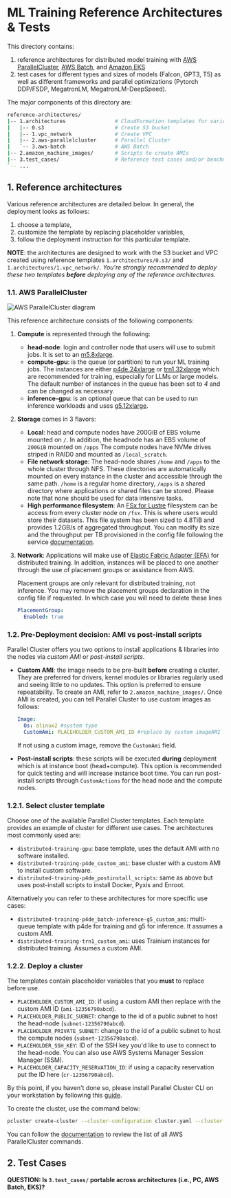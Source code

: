 # ML Training Reference Architectures & Tests <!-- omit from toc -->

This directory contains:

1. reference architectures for distributed model training with [AWS ParallelCluster](https://docs.aws.amazon.com/parallelcluster/latest/ug/what-is-aws-parallelcluster.html), [AWS Batch](https://docs.aws.amazon.com/batch/latest/userguide/what-is-batch.html), and [Amazon EKS](https://docs.aws.amazon.com/eks/latest/userguide/getting-started-console.html)
2. test cases for different types and sizes of models (Falcon, GPT3, T5) as well as different frameworks and parallel optimizations (Pytorch DDP/FSDP, MegatronLM, MegatronLM-DeepSpeed).

The major components of this directory are:

```bash
reference-architectures/
|-- 1.architectures                # CloudFormation templates for various ref arch
|   |-- 0.s3                       # Create S3 bucket
|   |-- 1.vpc_network              # Create VPC
|   |-- 2.aws-parallelcluster      # Parallel Cluster
|   `-- 3.aws-batch                # AWS Batch
|-- 2.amazon_machine_images/       # Scripts to create AMIs
|-- 3.test_cases/                  # Reference test cases and/or benchmark scripts
`-- ...
```

## 1. Reference architectures

Various reference architectures are detailed below. In general, the deployment looks as follows:

1. choose a template,
2. customize the template by replacing placeholder variables,
3. follow the deployment instruction for this particular template.

**NOTE**: the architectures are designed to work with the S3 bucket and VPC created using reference templates `1.architectures/0.s3/` and `1.architectures/1.vpc_network/`. _You're strongly recommended to deploy these two templates **before** deploying any of the reference architectures._

### 1.1. AWS ParallelCluster

![AWS ParallelCluster diagram](0.docs/parallelcluster-arch-diagram.png)

This reference architecture consists of the following components:

1. **Compute** is represented through the following:
   - **head-node**: login and controller node that users will use to submit jobs. It is set to an [m5.8xlarge](https://aws.amazon.com/ec2/instance-types/m5/).
   - **compute-gpu**: is the queue (or partition) to run your ML training jobs. The instances are either [p4de.24xlarge](https://aws.amazon.com/ec2/instance-types/p4/) or [trn1.32xlarge](https://aws.amazon.com/ec2/instance-types/trn1/) which are recommended for training, especially for LLMs or large models. The default number of instances in the queue has been set to _4_ and can be changed as necessary.
   - **inference-gpu**: is an optional queue that can be used to run inference workloads and uses [g5.12xlarge](https://aws.amazon.com/ec2/instance-types/m5/).

2. **Storage** comes in 3 flavors:
   - **Local**: head and compute nodes have 200GiB of EBS volume mounted on `/`. In addition, the headnode has an EBS volume of `200GiB` mounted on `/apps` The compute nodes have NVMe drives striped in RAID0 and mounted as `/local_scratch`.
   - **File network storage**: The head-node shares `/home` and `/apps` to the whole cluster through NFS. These directories are automatically mounted on every instance in the cluster and accessible through the same path. `/home` is a regular home directory, `/apps` is a shared directory where applications or shared files can be stored. Please note that none should be used for data intensive tasks.
   - **High performance filesystem**: An [FSx for Lustre](https://docs.aws.amazon.com/fsx/latest/LustreGuide/what-is.html) filesystem can be access from every cluster node on `/fsx`. This is where users would store their datasets. This file system has been sized to 4.8TiB and provides 1.2GB/s of aggregated throughput. You can modify its size and the throughput per TB provisioned in the config file following the service [documentation](https://docs.aws.amazon.com/fsx/latest/LustreGuide/performance.html).

3. **Network**: Applications will make use of [Elastic Fabric Adapter (EFA)](https://docs.aws.amazon.com/AWSEC2/latest/UserGuide/efa.html) for distributed training. In addition, instances will be placed to one another through the use of placement groups or assistance from AWS.

   Placement groups are only relevant for distributed training, not inference. You may remove the placement groups declaration in the config file if requested. In which case you will need to delete these lines

   ```yaml
   PlacementGroup:
     Enabled: true
   ```

### 1.2. Pre-Deployment decision: AMI vs post-install scripts

Parallel Cluster offers you two options to install applications & libraries into the nodes via _custom AMI_ or _post-install scripts_.

- **Custom AMI**: the image needs to be pre-built **before** creating a cluster. They are preferred for drivers, kernel modules or libraries regularly used and seeing little to no updates. This option is preferred to ensure repeatability. To create an AMI, refer to `2.amazon_machine_images/`. Once AMI is created, you can tell Parallel Cluster to use custom images as follows:

    ```yaml
    Image:
      Os: alinux2 #system type
      CustomAmi: PLACEHOLDER_CUSTOM_AMI_ID #replace by custom imageAMI ID
    ```

    If not using a custom image, remove the `CustomAmi` field.
- **Post-install scripts**: these scripts will be executed **during** deployment which is at instance boot (head+compute). This option is recommended for quick testing and will increase instance boot time. You can run post-install scripts through `CustomActions` for the head node and the compute nodes.

### 1.2.1. Select cluster template

Choose one of the available Parallel Cluster templates. Each template provides an example of cluster for different use cases. The architectures most commonly used are:

- `distributed-training-gpu`: base template, uses the default AMI with no software installed.
- `distributed-training-p4de_custom_ami`: base cluster with a custom AMI to install custom software.
- `distributed-training-p4de_postinstall_scripts`: same as above but uses post-install scripts to install Docker, Pyxis and Enroot.

Alternatively you can refer to these architectures for more specific use cases:

- `distributed-training-p4de_batch-inference-g5_custom_ami`: multi-queue template with p4de for training and g5 for inference. It assumes a custom AMI.
- `distributed-training-trn1_custom_ami`: uses Trainium instances for distributed training. Assumes a custom AMI.

### 1.2.2. Deploy a cluster

The templates contain placeholder variables that you **must** to replace before use.

- `PLACEHOLDER_CUSTOM_AMI_ID`: if using a custom AMI then replace with the custom AMI ID (`ami-12356790abcd`).
- `PLACEHOLDER_PUBLIC_SUBNET`: change to the id of a public subnet to host the head-node (`subnet-12356790abcd`).
- `PLACEHOLDER_PRIVATE_SUBNET`: change to the id of a public subnet to host the compute nodes (`subnet-12356790abcd`).
- `PLACEHOLDER_SSH_KEY`: ID of the SSH key you'd like to use to connect to the head-node. You can also use AWS Systems Manager Session Manager (SSM).
- `PLACEHOLDER_CAPACITY_RESERVATION_ID`: if using a capacity reservation put the ID here (`cr-12356790abcd`).

By this point, if you haven't done so, please install Parallel Cluster CLI on your workstation by following this [guide](https://docs.aws.amazon.com/parallelcluster/latest/ug/what-is-aws-parallelcluster.html).

To create the cluster, use the command below:

```bash
pcluster create-cluster --cluster-configuration cluster.yaml --cluster-name cluster-g4v7 --region us-east-1
```

You can follow the [documentation](https://docs.aws.amazon.com/parallelcluster/latest/ug/commands-v3.html) to review the list of all AWS ParallelCluster commands.

## 2. Test Cases

**QUESTION: Is `3.test_cases/` portable across architectures (i.e., PC, AWS Batch, EKS)?**
